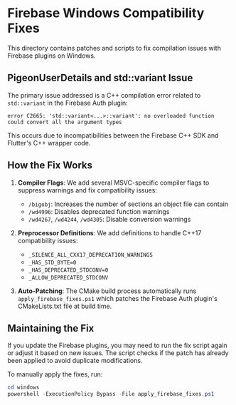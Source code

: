 # Firebase Windows Compatibility Fixes

This directory contains patches and scripts to fix compilation issues with Firebase plugins on Windows.

## PigeonUserDetails and std::variant Issue

The primary issue addressed is a C++ compilation error related to `std::variant` in the Firebase Auth plugin:

```
error C2665: 'std::variant<...>::variant': no overloaded function could convert all the argument types
```

This occurs due to incompatibilities between the Firebase C++ SDK and Flutter's C++ wrapper code.

## How the Fix Works

1. **Compiler Flags**: We add several MSVC-specific compiler flags to suppress warnings and fix compatibility issues:
   - `/bigobj`: Increases the number of sections an object file can contain
   - `/wd4996`: Disables deprecated function warnings
   - `/wd4267`, `/wd4244`, `/wd4305`: Disable conversion warnings

2. **Preprocessor Definitions**: We add definitions to handle C++17 compatibility issues:
   - `_SILENCE_ALL_CXX17_DEPRECATION_WARNINGS`
   - `_HAS_STD_BYTE=0`
   - `_HAS_DEPRECATED_STDCONV=0`
   - `_ALLOW_DEPRECATED_STDCONV`

3. **Auto-Patching**: The CMake build process automatically runs `apply_firebase_fixes.ps1` which patches the Firebase Auth plugin's CMakeLists.txt file at build time.

## Maintaining the Fix

If you update the Firebase plugins, you may need to run the fix script again or adjust it based on new issues. The script checks if the patch has already been applied to avoid duplicate modifications.

To manually apply the fixes, run:

```powershell
cd windows
powershell -ExecutionPolicy Bypass -File apply_firebase_fixes.ps1
``` 